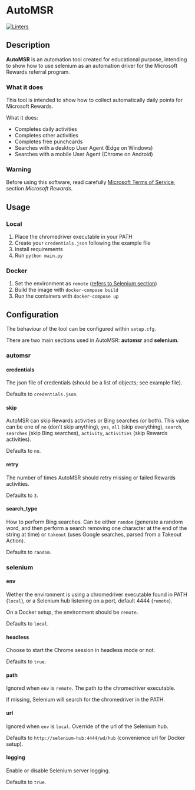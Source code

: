 # AutoMSR
[![Linters](https://github.com/Crissal1995/auto_msrewards/actions/workflows/linters.yaml/badge.svg)](https://github.com/Crissal1995/auto_msrewards/actions/workflows/linters.yaml)

## Description
**AutoMSR** is an automation tool created for educational purpose, 
intending to show how to use selenium as an automation driver
for the Microsoft Rewards referral program.

### What it does
This tool is intended to show how to collect automatically daily points for
Microsoft Rewards.

What it does:
- Completes daily activities
- Completes other activities
- Completes free punchcards
- Searches with a desktop User Agent (Edge on Windows)
- Searches with a mobile User Agent (Chrome on Android)

### Warning
Before using this software, read carefully [Microsoft Terms of Service][1],
section _Microsoft Rewards_.

## Usage
### Local
1. Place the chromedriver executable in your PATH
2. Create your `credentials.json` following the example file
3. Install requirements
4. Run `python main.py`
### Docker
1. Set the environment as `remote` ([refers to Selenium section](#selenium))
2. Build the image with `docker-compose build`
3. Run the containers with `docker-compose up`

## Configuration
The behaviour of the tool can be configured within `setup.cfg`.

There are two main sections used in AutoMSR: **automsr** and **selenium**.

### automsr
#### credentials
The json file of credentials (should be a list of objects; see example file).

Defaults to `credentials.json`.

#### skip
AutoMSR can skip Rewards activities or Bing searches (or both). 
This value can be one of 
`no` (don't skip anything), 
`yes`, `all` (skip everything),
`search`, `searches` (skip Bing searches), 
`activity`, `activities` (skip Rewards activities).

Defaults to `no`.

#### retry
The number of times AutoMSR should retry missing or failed Rewards activities.

Defaults to `3`.

#### search_type
How to perform Bing searches. 
Can be either `random` 
(generate a random word, and then perform a search removing
one character at the end of the string at time) or `takeout` 
(uses Google searches, parsed from a Takeout Action).

Defaults to `random`.

### selenium
#### env
Wether the environment is using a chromedriver executable found in PATH (`local`), 
or a Selenium hub listening on a port, default 4444 (`remote`).

On a Docker setup, the environment should be `remote`.

Defaults to `local`.

#### headless
Choose to start the Chrome session in headless mode or not.

Defaults to `true`.

#### path
Ignored when `env` is `remote`. The path to the chromedriver executable.

If missing, Selenium will search for the chromedriver in the PATH.

#### url
Ignored when `env` is `local`. Override of the url of the Selenium hub.

Defaults to `http://selenium-hub:4444/wd/hub` (convenience url for Docker setup).

#### logging
Enable or disable Selenium server logging.

Defaults to `true`.

[1]: https://www.microsoft.com/servicesagreement
